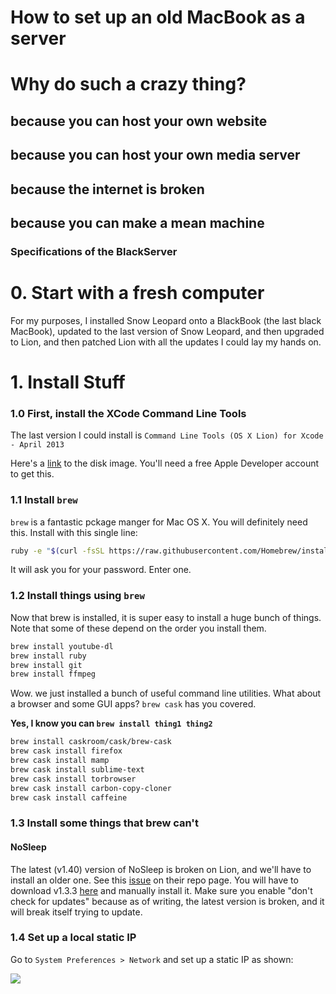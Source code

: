 # How to set up an old MacBook as a server

# Why do such a crazy thing? 

## because you can host your own website

## because you can host your own media server

## because the internet is broken 

## because you can make a mean machine 

### Specifications of the BlackServer 

# 0. Start with a fresh computer

For my purposes, I installed Snow Leopard onto a BlackBook (the last black MacBook), updated to the last version of Snow Leopard, and then upgraded to Lion, and then patched Lion with all the updates I could lay my hands on. 

# 1. Install Stuff 

### 1.0 First, install the XCode Command Line Tools 

The last version I could install is `Command Line Tools (OS X Lion) for Xcode - April 2013`

Here's a [link](http://adcdownload.apple.com/Developer_Tools/command_line_tools_os_x_lion_for_xcode__april_2013/xcode462_cltools_10_76938260a.dmg) to the disk image. You'll need a free Apple Developer account to get this. 

### 1.1 Install `brew`

`brew` is a fantastic pckage manger for Mac OS X. You will definitely need this. Install with this single line:

```bash
ruby -e "$(curl -fsSL https://raw.githubusercontent.com/Homebrew/install/master/install)"
```

It will ask you for your password. Enter one. 

### 1.2 Install things using `brew`

Now that brew is installed, it is super easy to install a huge bunch of things. Note that some of these depend on the order you install them. 

```bash
brew install youtube-dl
brew install ruby
brew install git 
brew install ffmpeg
```
Wow. we just installed a bunch of useful command line utilities. What about a browser and some GUI apps? `brew cask` has you covered. 

**Yes, I know you can `brew install thing1 thing2`**

```bash
brew install caskroom/cask/brew-cask
brew cask install firefox
brew cask install mamp
brew cask install sublime-text
brew cask install torbrowser
brew cask install carbon-copy-cloner
brew cask install caffeine
```

### 1.3 Install some things that brew can't

#### NoSleep

The latest (v1.40) version of NoSleep is broken on Lion, and we'll have to install an older one. See this [issue](https://github.com/integralpro/nosleep/issues/5) on their repo page. You will have to download v1.3.3 [here](https://code.google.com/p/macosx-nosleep-extension/downloads/detail?name=NoSleep-1.3.3.dmg&can=2&q=) and manually install it. Make sure you enable "don't check for updates" because as of writing, the latest version is broken, and it will break itself trying to update. 

### 1.4 Set up a local static IP

Go to `System Preferences > Network` and set up a static IP as shown:

![](static-ip.png)


